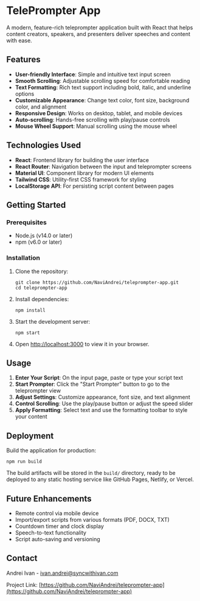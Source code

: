 # TelePrompter App

A modern, feature-rich teleprompter application built with React that helps content creators, speakers, and presenters deliver speeches and content with ease.

<!-- 
TODO: Add an application screenshot here:
1. Take a screenshot of your application in use
2. Save it as 'teleprompter-screenshot.png' in the public folder
3. Then uncomment the following line
-->
<!-- ![Teleprompter App Screenshot](public/teleprompter-screenshot.png) -->

## Features

- **User-friendly Interface**: Simple and intuitive text input screen
- **Smooth Scrolling**: Adjustable scrolling speed for comfortable reading
- **Text Formatting**: Rich text support including bold, italic, and underline options
- **Customizable Appearance**: Change text color, font size, background color, and alignment
- **Responsive Design**: Works on desktop, tablet, and mobile devices
- **Auto-scrolling**: Hands-free scrolling with play/pause controls
- **Mouse Wheel Support**: Manual scrolling using the mouse wheel

## Technologies Used

- **React**: Frontend library for building the user interface
- **React Router**: Navigation between the input and teleprompter screens
- **Material UI**: Component library for modern UI elements
- **Tailwind CSS**: Utility-first CSS framework for styling
- **LocalStorage API**: For persisting script content between pages

## Getting Started

### Prerequisites

- Node.js (v14.0 or later)
- npm (v6.0 or later)

### Installation

1. Clone the repository:
   ```
   git clone https://github.com/NaviAndrei/teleprompter-app.git
   cd teleprompter-app
   ```

2. Install dependencies:
   ```
   npm install
   ```

3. Start the development server:
   ```
   npm start
   ```

4. Open [http://localhost:3000](http://localhost:3000) to view it in your browser.

## Usage

1. **Enter Your Script**: On the input page, paste or type your script text
2. **Start Prompter**: Click the "Start Prompter" button to go to the teleprompter view
3. **Adjust Settings**: Customize appearance, font size, and text alignment
4. **Control Scrolling**: Use the play/pause button or adjust the speed slider
5. **Apply Formatting**: Select text and use the formatting toolbar to style your content

## Deployment

Build the application for production:

```
npm run build
```

The build artifacts will be stored in the `build/` directory, ready to be deployed to any static hosting service like GitHub Pages, Netlify, or Vercel.

## Future Enhancements

- Remote control via mobile device
- Import/export scripts from various formats (PDF, DOCX, TXT)
- Countdown timer and clock display
- Speech-to-text functionality
- Script auto-saving and versioning



## Contact

Andrei Ivan - [ivan.andrei@syncwithivan.com](mailto:ivan.andrei@syncwithivan.com)

Project Link: [https://github.com/NaviAndrei/teleprompter-app](https://github.com/NaviAndrei/teleprompter-app)

